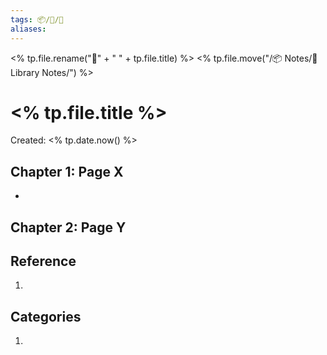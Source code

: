 ```yaml
---
tags: 📦/📝/📘
aliases:
---
```

<% tp.file.rename("📘" + " " + tp.file.title) %>
<% tp.file.move("/📦 Notes/📝 Library Notes/") %>
# <% tp.file.title %>
Created: <% tp.date.now() %>

## Chapter 1: Page X
- 

## Chapter 2: Page Y

## Reference
1. 

## Categories
1. 